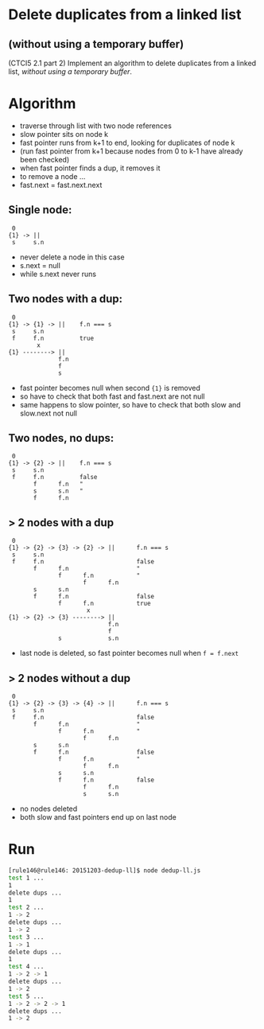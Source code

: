 # Delete duplicates from a linked list
## (without using a temporary buffer)

(CTCI5 2.1 part 2) Implement an algorithm to delete duplicates from a linked list,
_without using a temporary buffer_.

# Algorithm

- traverse through list with two node references
- slow pointer sits on node k
- fast pointer runs from k+1 to end, looking for duplicates of node k
- (run fast pointer from k+1 because nodes from 0 to k-1 have already been checked)
- when fast pointer finds a dup, it removes it
- to remove a node ...
- fast.next = fast.next.next


## Single node:

```
 0
{1} -> ||
 s     s.n
```

- never delete a node in this case
- s.next = null
- while s.next never runs

## Two nodes with a dup:

```
 0
{1} -> {1} -> ||    f.n === s
 s     s.n
 f     f.n          true
        x
{1} --------> ||
              f.n
              f
              s
```

- fast pointer becomes null when second `{1}` is removed
- so have to check that both fast and fast.next are not null
- same happens to slow pointer, so have to check that both slow and slow.next not null

## Two nodes, no dups:

```
 0
{1} -> {2} -> ||    f.n === s
 s     s.n
 f     f.n          false
       f      f.n   "
       s      s.n   "
       f      f.n
```

## > 2 nodes with a dup


```
 0
{1} -> {2} -> {3} -> {2} -> ||      f.n === s
 s     s.n
 f     f.n                          false
       f      f.n                   "
              f      f.n            "
                     f      f.n
       s      s.n
       f      f.n                   false
              f      f.n            true
                      x
{1} -> {2} -> {3} --------> ||
                            f.n
                            f
              s             s.n
```

- last node is deleted, so fast pointer becomes null when `f = f.next`

## > 2 nodes without a dup


```
 0
{1} -> {2} -> {3} -> {4} -> ||      f.n === s
 s     s.n
 f     f.n                          false
       f      f.n                   "
              f      f.n            "
                     f      f.n
       s      s.n
       f      f.n                   false
              f      f.n            "
                     f      f.n
              s      s.n
              f      f.n            false
                     f      f.n
                     s      s.n
```

- no nodes deleted
- both slow and fast pointers end up on last node

# Run

```bash
[rule146@rule146: 20151203-dedup-ll]$ node dedup-ll.js
test 1 ...
1
delete dups ...
1
test 2 ...
1 -> 2
delete dups ...
1 -> 2
test 3 ...
1 -> 1
delete dups ...
1
test 4 ...
1 -> 2 -> 1
delete dups ...
1 -> 2
test 5 ...
1 -> 2 -> 2 -> 1
delete dups ...
1 -> 2
```



















